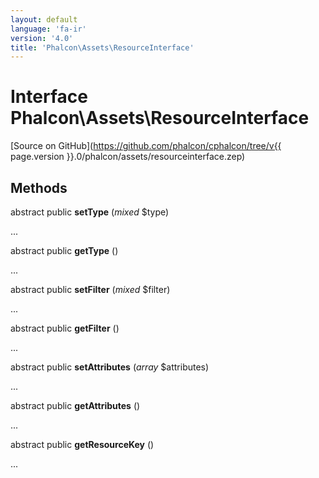 ```yaml
---
layout: default
language: 'fa-ir'
version: '4.0'
title: 'Phalcon\Assets\ResourceInterface'
---
```


# Interface **Phalcon\Assets\ResourceInterface**

[Source on GitHub](https://github.com/phalcon/cphalcon/tree/v{{ page.version }}.0/phalcon/assets/resourceinterface.zep)

## Methods

abstract public **setType** (*mixed* $type)

...

abstract public **getType** ()

...

abstract public **setFilter** (*mixed* $filter)

...

abstract public **getFilter** ()

...

abstract public **setAttributes** (*array* $attributes)

...

abstract public **getAttributes** ()

...

abstract public **getResourceKey** ()

...